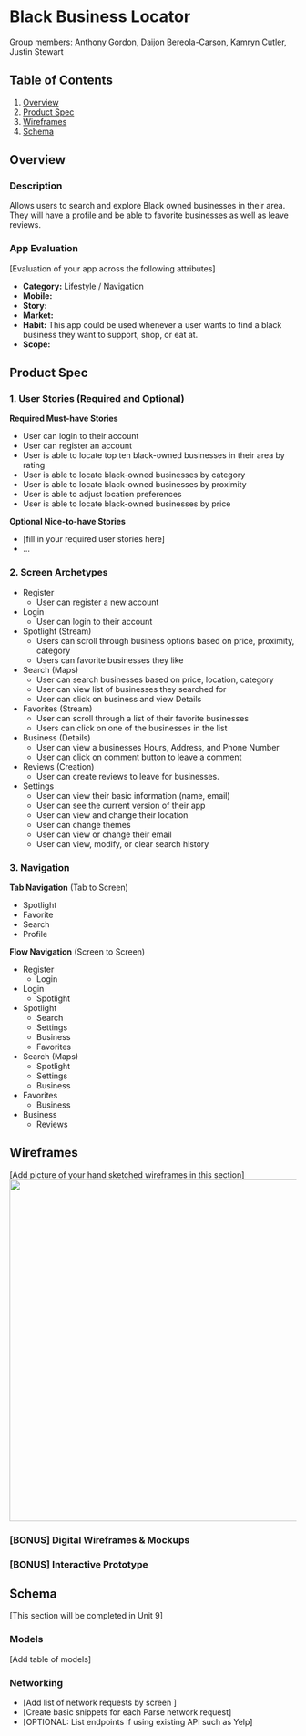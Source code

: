 # Black Business Locator
Group members: Anthony Gordon, Daijon Bereola-Carson, Kamryn Cutler, Justin Stewart

## Table of Contents
1. [Overview](#Overview)
1. [Product Spec](#Product-Spec)
1. [Wireframes](#Wireframes)
2. [Schema](#Schema)

## Overview
### Description
Allows users to search and explore Black owned businesses in their area. They will have a profile and be able to favorite businesses as well as leave reviews.

### App Evaluation
[Evaluation of your app across the following attributes]
- **Category:** Lifestyle / Navigation
- **Mobile:**
- **Story:**
- **Market:**
- **Habit:** This app could be used whenever a user wants to find a black business they want to support, shop, or eat at.
- **Scope:** 

## Product Spec

### 1. User Stories (Required and Optional)

**Required Must-have Stories**

* User can login to their account
* User can register an account
* User is able to locate top ten black-owned businesses in their area by rating
* User is able to locate black-owned businesses by category
* User is able to locate black-owned businesses by proximity
* User is able to adjust location preferences
* User is able to locate black-owned businesses by price

**Optional Nice-to-have Stories**

* [fill in your required user stories here]
* ...

### 2. Screen Archetypes

- Register
  - User can register a new account
- Login
  - User can login to their account
- Spotlight (Stream)
  - Users can scroll through business options based on price, 
      proximity, category 
  - Users can favorite businesses they like
- Search (Maps)
  - User can search businesses based on price, location, category
  - User can view list of businesses they searched for
  - User can click on business and view Details
- Favorites (Stream)
  - User can scroll through a list of their favorite businesses
  - Users can click on one of the businesses in the list
- Business (Details)
  - User can view a businesses Hours, Address, and Phone Number
  - User can click on comment button to leave a comment
- Reviews (Creation)
  - User can create reviews to leave for businesses.
- Settings
  - User can view their basic information (name, email)
  - User can see the current version of their app
  - User can view and change their location
  - User can change themes
  - User can view or change their email
  - User can view, modify, or clear search history

### 3. Navigation

**Tab Navigation** (Tab to Screen)

* Spotlight
* Favorite
* Search
* Profile

**Flow Navigation** (Screen to Screen)

- Register
  - Login
- Login
  - Spotlight
- Spotlight
  - Search
  - Settings
  - Business
  - Favorites
- Search (Maps)
  - Spotlight
  - Settings
  - Business
- Favorites
  - Business
- Business
  - Reviews

## Wireframes
[Add picture of your hand sketched wireframes in this section]
<img src="YOUR_WIREFRAME_IMAGE_URL" width=600>

### [BONUS] Digital Wireframes & Mockups

### [BONUS] Interactive Prototype

## Schema 
[This section will be completed in Unit 9]
### Models
[Add table of models]
### Networking
- [Add list of network requests by screen ]
- [Create basic snippets for each Parse network request]
- [OPTIONAL: List endpoints if using existing API such as Yelp]
